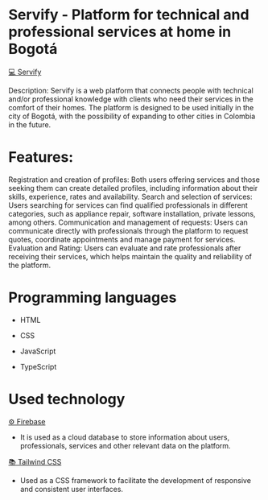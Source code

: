 # Servify - Platform for technical and professional services at home in Bogotá

[💻 Servify](https://app-servify.web.app/)


Description: Servify is a web platform that connects people with technical and/or professional knowledge 
with clients who need their services in the comfort of their homes. The platform is designed to be used initially in the 
city of Bogotá, with the possibility of expanding to other cities in Colombia in the future.

# Features:

Registration and creation of profiles: Both users offering services and those seeking them can create detailed profiles, including information about their skills, experience, rates and availability.
Search and selection of services: Users searching for services can find qualified professionals in different categories, such as appliance repair, software installation, private lessons, among others.
Communication and management of requests: Users can communicate directly with professionals through the platform to request quotes, coordinate appointments and manage payment for services.
Evaluation and Rating: Users can evaluate and rate professionals after receiving their services, which helps maintain the quality and reliability of the platform.

# Programming languages
  - HTML
  
  - CSS
  
  - JavaScript
  
  - TypeScript
  
# Used technology
  [⚙️ Firebase](https://firebase.google.com/?hl=es)
  - It is used as a cloud database to store information about users, professionals, services and other relevant data on the platform.
  
  [📚 Tailwind CSS](https://tailwindcss.com/)
  - Used as a CSS framework to facilitate the development of responsive and consistent user interfaces.


